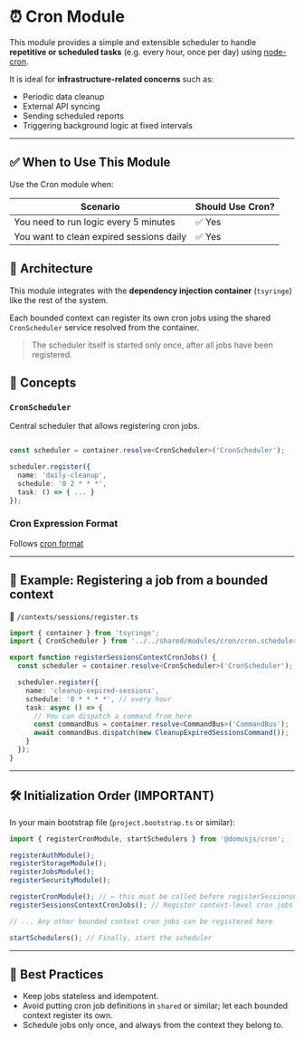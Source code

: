 # ⏰ Cron Module

This module provides a simple and extensible scheduler to handle **repetitive or scheduled tasks** (e.g. every hour, once per day) using [node-cron](https://www.npmjs.com/package/node-cron).

It is ideal for **infrastructure-related concerns** such as:

- Periodic data cleanup
- External API syncing
- Sending scheduled reports
- Triggering background logic at fixed intervals

---

## ✅ When to Use This Module

Use the Cron module when:

| Scenario                                 | Should Use Cron? |
|------------------------------------------|------------------|
| You need to run logic every 5 minutes    | ✅ Yes           |
| You want to clean expired sessions daily | ✅ Yes           |



## 🧱 Architecture

This module integrates with the **dependency injection container** (`tsyringe`) like the rest of the system.

Each bounded context can register its own cron jobs using the shared `CronScheduler` service resolved from the container.

> The scheduler itself is started only once, after all jobs have been registered.


## 🧠 Concepts

### `CronScheduler`

Central scheduler that allows registering cron jobs.

```ts

const scheduler = container.resolve<CronScheduler>('CronScheduler');

scheduler.register({
  name: 'daily-cleanup',
  schedule: '0 2 * * *',
  task: () => { ... }
});
```

### Cron Expression Format

Follows [cron format](https://crontab.guru)

---

## 🧩 Example: Registering a job from a bounded context

📄 `/contexts/sessions/register.ts`

```ts
import { container } from 'tsyringe';
import { CronScheduler } from '../../shared/modules/cron/cron.scheduler';

export function registerSessionsContextCronJobs() {
  const scheduler = container.resolve<CronScheduler>('CronScheduler');

  scheduler.register({
    name: 'cleanup-expired-sessions',
    schedule: '0 * * * *', // every hour
    task: async () => {
      // You can dispatch a command from here
      const commandBus = container.resolve<CommandBus>('CommandBus');
      await commandBus.dispatch(new CleanupExpiredSessionsCommand());
    }
  });
}
```

---

## 🛠 Initialization Order (IMPORTANT)

In your main bootstrap file (`project.bootstrap.ts` or similar):

```ts
import { registerCronModule, startSchedulers } from '@domusjs/cron';

registerAuthModule();
registerStorageModule();
registerJobsModule();
registerSecurityModule();

registerCronModule(); // ← this must be called before registerSessionsContextCronJobs() so the scheduler registry is available to the context
registerSessionsContextCronJobs(); // Register context-level cron jobs

// ... Any other bounded context cron jobs can be registered here

startSchedulers(); // Finally, start the scheduler

```

---

## 🧼 Best Practices

- Keep jobs stateless and idempotent.
- Avoid putting cron job definitions in `shared` or similar; let each bounded context register its own.
- Schedule jobs only once, and always from the context they belong to.

